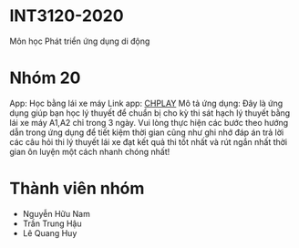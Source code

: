 # INT3120-2020
Môn học Phát triển ứng dụng di động
# Nhóm 20
App: Học bằng lái xe máy
Link app: [CHPLAY](https://play.google.com/store/apps/details?id=com.vietdevpro.onthigiaypheplaixe.xemay) 
Mô tả ứng dụng: Đây là ứng dụng giúp bạn học lý thuyết để chuẩn bị cho kỳ thi sát hạch lý thuyết bằng lái xe máy A1,A2 chỉ trong 3 ngày. Vui lòng thực hiện các bước theo hướng dẫn trong ứng dụng để tiết kiệm thời gian cũng như ghi nhớ đáp án trả lời các câu hỏi thi lý thuyết lái xe đạt kết quả thi tốt nhất và rút ngắn nhất thời gian ôn luyện một cách nhanh chóng nhất!
# Thành viên nhóm
- Nguyễn Hữu Nam
- Trần Trung Hậu
- Lê Quang Huy
